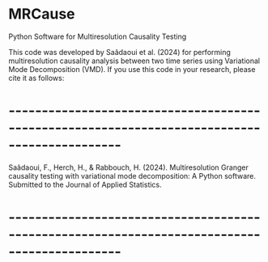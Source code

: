 # MRCause
Python Software for Multiresolution Causality Testing

This code was developed by Saâdaoui et al. (2024) for performing multiresolution causality analysis 
between two time series using Variational Mode Decomposition (VMD). If you use this code in your research, 
please cite it as follows:
# ---------------------------------------------------------------------------------------------
Saâdaoui, F., Herch, H., & Rabbouch, H. (2024). Multiresolution Granger causality testing with variational mode
decomposition: A Python software. Submitted to the Journal of Applied Statistics.
# ---------------------------------------------------------------------------------------------
